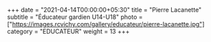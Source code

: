 +++
date = "2021-04-14T00:00:00+05:30"
title = "Pierre Lacanette"
subtitle = "Éducateur gardien U14-U18"
photo = ["https://images.rcvichy.com/gallery/educateur/pierre-lacanette.jpg"]
category = "EDUCATEUR"
weight = 13
+++ 

